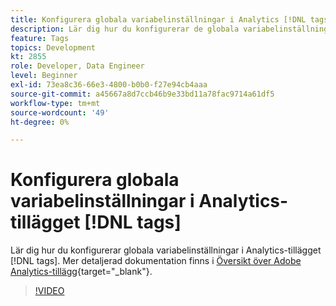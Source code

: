 ```yaml
---
title: Konfigurera globala variabelinställningar i Analytics [!DNL tags] -tillägget
description: Lär dig hur du konfigurerar de globala variabelinställningarna i Analytics [!DNL tags] -tillägget.
feature: Tags
topics: Development
kt: 2855
role: Developer, Data Engineer
level: Beginner
exl-id: 73ea8c36-66e3-4800-b0b0-f27e94cb4aaa
source-git-commit: a45667a8d7ccb46b9e33bd11a78fac9714a61df5
workflow-type: tm+mt
source-wordcount: '49'
ht-degree: 0%

---
```


# Konfigurera globala variabelinställningar i Analytics-tillägget [!DNL tags]

Lär dig hur du konfigurerar globala variabelinställningar i Analytics-tillägget [!DNL tags]. Mer detaljerad dokumentation finns i [Översikt över Adobe Analytics-tillägg](https://experienceleague.adobe.com/docs/experience-platform/tags/extensions/client/analytics/overview.html){target="_blank"}.

>[!VIDEO](https://video.tv.adobe.com/v/27181/?quality=12&learn=on)
